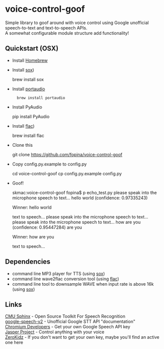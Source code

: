 voice-control-goof
==========
Simple library to goof around with voice control using Google unofficial speech-to-text and text-to-speech APIs.  
A somewhat configurable module structure add functionality!  

Quickstart (OSX)
-----

- Install [Homebrew](http://brew.sh)

- Install [sox](http://sox.sourceforge.net/))

	
	brew install sox


- Install [portaudio](http://www.portaudio.com)

		brew install portaudio

- Install PyAudio

	pip install PyAudio

- Install [flac](http://xiph.org/flac/))  

	brew install flac

- Clone this

	git clone https://github.com/fopina/voice-control-goof

- Copy config.py.example to config.py

	cd voice-control-goof
	cp config.py.example config.py

- Goof!

	skmac:voice-control-goof fopina$ p echo_test.py 
	please speak into the microphone
	speech to text...
	hello world (confidence: 0.97335243)

	Winner: hello world

	text to speech...
	please speak into the microphone
	speech to text...
	please speak into the microphone
	speech to text...
	how are you (confidence: 0.95447284)
	are you

	Winner: how are you

	text to speech...


Dependencies
-----

- command line MP3 player for TTS (using [sox](http://sox.sourceforge.net/))  
- command line wave2flac conversion tool (using [flac](http://xiph.org/flac/))  
- command line tool to downsample WAVE when input rate is above 16k (using [sox](http://sox.sourceforge.net/))  

Links
-------
[CMU Sphinx](http://cmusphinx.sourceforge.net) - Open Source Toolkit For Speech Recognition  
[google-speech-v2](https://github.com/gillesdemey/google-speech-v2) - Unofficial Google STT API "documentation"  
[Chromium Developers](http://www.chromium.org/developers/how-tos/api-keys) - Get your own Google Speech API key  
[Jasper Project](http://jasperproject.github.io/) - Control anything with your voice  
[ZeroKidz](http://zerokidz.com/ideas/?p=11035) - If you don't want to get your own key, maybe you'll find an active one here  